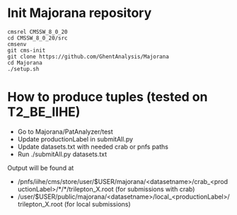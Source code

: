 # Init Majorana repository
```
cmsrel CMSSW_8_0_20
cd CMSSW_8_0_20/src
cmsenv
git cms-init
git clone https://github.com/GhentAnalysis/Majorana
cd Majorana
./setup.sh
```

# How to produce tuples (tested on T2_BE_IIHE)

* Go to Majorana/PatAnalyzer/test
* Update productionLabel in submitAll.py
* Update datasets.txt with needed crab or pnfs paths
* Run ./submitAll.py datasets.txt


Output will be found at
* /pnfs/iihe/cms/store/user/$USER/majorana/\<datasetname\>/crab_\<productionLabel\>/\*/\*/trilepton_X.root (for submissions with crab)
* /user/$USER/public/majorana/\<datasetname\>/local_\<productionLabel\>/trilepton_X.root (for local submissions)
